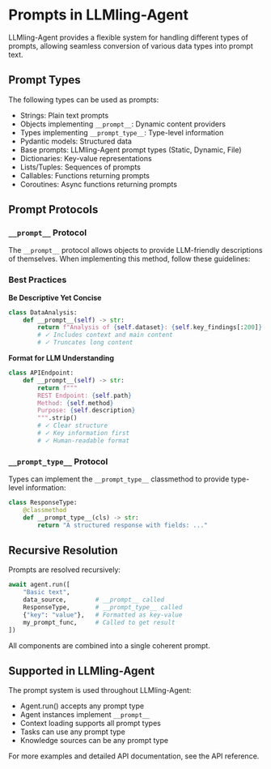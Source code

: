 # Prompts in LLMling-Agent

LLMling-Agent provides a flexible system for handling different types of prompts, allowing seamless conversion of various data types into prompt text.

## Prompt Types

The following types can be used as prompts:
- Strings: Plain text prompts
- Objects implementing `__prompt__`: Dynamic content providers
- Types implementing `__prompt_type__`: Type-level information
- Pydantic models: Structured data
- Base prompts: LLMling-Agent prompt types (Static, Dynamic, File)
- Dictionaries: Key-value representations
- Lists/Tuples: Sequences of prompts
- Callables: Functions returning prompts
- Coroutines: Async functions returning prompts

## Prompt Protocols

### `__prompt__` Protocol

The `__prompt__` protocol allows objects to provide LLM-friendly descriptions of themselves. When implementing this method, follow these guidelines:

### Best Practices

**Be Descriptive Yet Concise**
```python
class DataAnalysis:
    def __prompt__(self) -> str:
        return f"Analysis of {self.dataset}: {self.key_findings[:200]}..."
        # ✓ Includes context and main content
        # ✓ Truncates long content
```

**Format for LLM Understanding**
```python
class APIEndpoint:
    def __prompt__(self) -> str:
        return f"""
        REST Endpoint: {self.path}
        Method: {self.method}
        Purpose: {self.description}
        """.strip()
        # ✓ Clear structure
        # ✓ Key information first
        # ✓ Human-readable format

```

### `__prompt_type__` Protocol
Types can implement the `__prompt_type__` classmethod to provide type-level information:

```python
class ResponseType:
    @classmethod
    def __prompt_type__(cls) -> str:
        return "A structured response with fields: ..."
```

## Recursive Resolution

Prompts are resolved recursively:
```python
await agent.run([
    "Basic text",
    data_source,        # __prompt__ called
    ResponseType,       # __prompt_type__ called
    {"key": "value"},   # Formatted as key-value
    my_prompt_func,     # Called to get result
])
```

All components are combined into a single coherent prompt.

## Supported in LLMling-Agent

The prompt system is used throughout LLMling-Agent:
- Agent.run() accepts any prompt type
- Agent instances implement `__prompt__`
- Context loading supports all prompt types
- Tasks can use any prompt type
- Knowledge sources can be any prompt type

For more examples and detailed API documentation, see the API reference.
